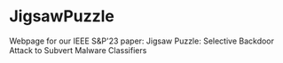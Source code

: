 # JigsawPuzzle
Webpage for our IEEE S&amp;P'23 paper: Jigsaw Puzzle: Selective Backdoor Attack to Subvert Malware Classifiers
